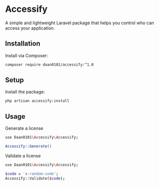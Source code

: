 # Accessify

A simple and lightweight Laravel package that helps you control who can access your application.

## Installation

Install via Composer:

```bash
composer require daan0101/accessify:^1.0
```

## Setup

Install the package:

```bash
php artisan accessify:install
```

## Usage

Generate a license

```bash
use Daan0101\Accessify\Accessify;

Accessify::Generate()
```

Validate a license

```bash
use Daan0101\Accessify\Accessify;

$code = 'a-random-code';
Accessify::Validate($code);
```